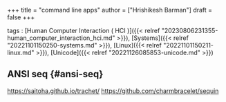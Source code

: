 +++
title = "command line apps"
author = ["Hrishikesh Barman"]
draft = false
+++

tags
: [Human Computer Interaction ( HCI )]({{< relref "20230806231355-human_computer_interaction_hci.md" >}}), [Systems]({{< relref "20221101150250-systems.md" >}}), [Linux]({{< relref "20221101150211-linux.md" >}}), [Unicode]({{< relref "20221126085853-unicode.md" >}})


## ANSI seq {#ansi-seq}

<https://saitoha.github.io/trachet/>
<https://github.com/charmbracelet/sequin>
